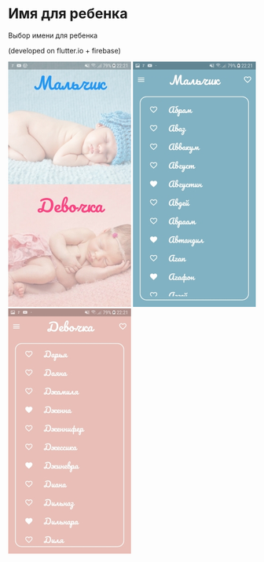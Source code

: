 # Имя для ребенка

Выбор имени для ребенка

(developed on flutter.io + firebase)

![img](s1.jpg) ![img](s2.jpg) ![img](s4.jpg)
